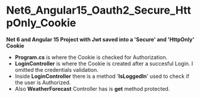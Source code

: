 # Net6_Angular15_Oauth2_Secure_HttpOnly_Cookie
**Net 6 and Angular 15 Project with Jwt saved into a 'Secure' and 'HttpOnly' Cookie**

- **Program.cs** is where the Cookie is checked for Authorization.
- **LoginController** is where the Cookie is created after a succesful Login. I omitted the credentials validation.
- Inside **LoginController** there is a method '**IsLoggedIn**' used to check if the user is Authorized.
- Also **WeatherForecast** Controller has is **get** method protected.